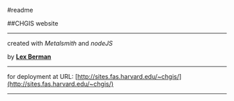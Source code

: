 #readme

##CHGIS website

---

created with *Metalsmith* and *nodeJS*


by [**Lex Berman**](http://www.dbr.nu/bio)

---

for deployment at URL:   [http://sites.fas.harvard.edu/~chgis/](http://sites.fas.harvard.edu/~chgis/)


---

